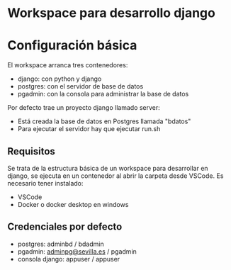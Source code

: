 # Workspace para desarrollo django

# Configuración básica
El workspace arranca tres contenedores:
- django: con python y django
- postgres: con el servidor de base de datos
- pgadmin: con la consola para administrar la base de datos

Por defecto trae un proyecto django llamado server:
- Está creada la base de datos en Postgres llamada "bdatos"
- Para ejecutar el servidor hay que ejecutar run.sh

## Requisitos
Se trata de la estructura básica de un workspace para desarrollar en django, se ejecuta en un contenedor al abrir la carpeta desde VSCode. Es necesario tener instalado:
- VSCode
- Docker o docker desktop en windows

## Credenciales por defecto
- postgres: adminbd / bdadmin
- pgadmin: adminpg@sevilla.es / pgadmin
- consola django: appuser / appuser